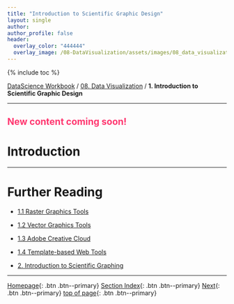 ```yaml
---
title: "Introduction to Scientific Graphic Design"
layout: single
author:
author_profile: false
header:
  overlay_color: "444444"
  overlay_image: /08-DataVisualization/assets/images/08_data_visualization_banner.png
---
```


{% include toc %}

[DataScience Workbook](https://datascience.101workbook.org/) / [08. Data Visualization](../00-DataVisualization-LandingPage.md) / **1. Introduction to Scientific Graphic Design**

---


## <span style="color: #ff3870;">New content coming soon!</span>

# Introduction





___
# Further Reading
* [1.1 Raster Graphics Tools](02-raster-graphics-tools)
* [1.2 Vector Graphics Tools](03-vector-graphics-tools)
* [1.3 Adobe Creative Cloud](04-adobe-creative-cloud)
* [1.4 Template-based Web Tools](05-template-based-web-tools)

* [2. Introduction to Scientific Graphing](../02-GRAPHS/01-introduction-to-scientific-graphing)

___

[Homepage](../../index.md){: .btn  .btn--primary}
[Section Index](../00-DataVisualization-LandingPage){: .btn  .btn--primary}
[Next](02-raster-graphics-tools){: .btn  .btn--primary}
[top of page](#introduction){: .btn  .btn--primary}
